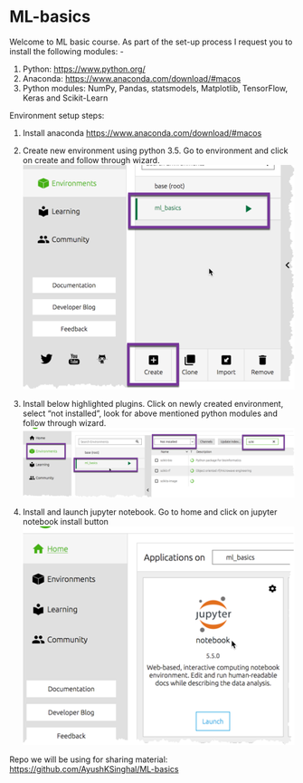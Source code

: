 # ML-basics

Welcome to ML basic course. As part of the set-up process I request you to install the following modules: -
1. Python: https://www.python.org/
2. Anaconda: https://www.anaconda.com/download/#macos
3. Python modules: NumPy, Pandas, statsmodels, Matplotlib, TensorFlow, Keras and Scikit-Learn
 
Environment setup steps:
1. Install anaconda https://www.anaconda.com/download/#macos
2. Create new environment using python 3.5. Go to environment and click on create and follow through wizard.
![python 3.5 env](https://github.com/AyushKSinghal/ML-basics/raw/master/setup_files/envSetup.png "python 3.5 env")

3. Install below highlighted plugins. Click on newly created environment, select “not installed”, look for above mentioned python modules and follow through wizard.
![module install](https://github.com/AyushKSinghal/ML-basics/raw/master/setup_files/modulesSetup.png "module install")

4. Install and launch jupyter notebook. Go to home and click on jupyter notebook install button
![launch jupyter notebook](https://github.com/AyushKSinghal/ML-basics/raw/master/setup_files/notebookSetup.png "launch jupyter notebook")

Repo we will be using for sharing material: https://github.com/AyushKSinghal/ML-basics 
